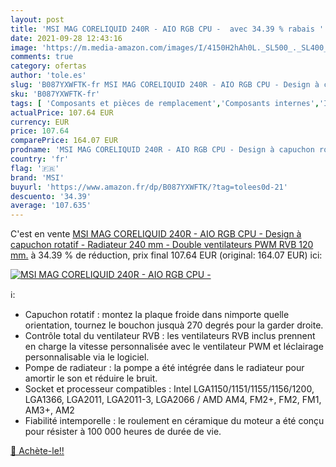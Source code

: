 ```yaml
---
layout: post
title: 'MSI MAG CORELIQUID 240R - AIO RGB CPU -  avec 34.39 % rabais '
date: 2021-09-28 12:43:16
image: 'https://m.media-amazon.com/images/I/4150H2hAh0L._SL500_._SL400_.jpg'
comments: true
category: ofertas
author: 'tole.es'
slug: 'B087YXWFTK-fr MSI MAG CORELIQUID 240R - AIO RGB CPU - Design à capuchon...'
sku: 'B087YXWFTK-fr'
tags: [ 'Composants et pièces de remplacement','Composants internes','Informatique','Refroidissement et ventilateurs','Watercooling','msi', ]
actualPrice: 107.64 EUR
currency: EUR
price: 107.64
comparePrice: 164.07 EUR
prodname: 'MSI MAG CORELIQUID 240R - AIO RGB CPU - Design à capuchon rotatif - Radiateur 240 mm - Double ventilateurs PWM RVB 120 mm.'
country: 'fr'
flag: '🇫🇷'
brand: 'MSI'
buyurl: 'https://www.amazon.fr/dp/B087YXWFTK/?tag=tolees0d-21'
descuento: '34.39'
average: '107.635'
---
```


C'est en vente [MSI MAG CORELIQUID 240R - AIO RGB CPU - Design à capuchon rotatif - Radiateur 240 mm - Double ventilateurs PWM RVB 120 mm.](https://www.amazon.fr/dp/B087YXWFTK/?tag=tolees0d-21)  à  34.39 % de réduction, prix final  107.64 EUR (original: 164.07 EUR) ici:

[![MSI MAG CORELIQUID 240R - AIO RGB CPU - ](https://m.media-amazon.com/images/I/4150H2hAh0L._SL500_._SL400_.jpg)](https://www.amazon.fr/dp/B087YXWFTK/?tag=tolees0d-21)

ℹ️:

- Capuchon rotatif : montez la plaque froide dans nimporte quelle orientation, tournez le bouchon jusquà 270 degrés pour la garder droite.
- Contrôle total du ventilateur RVB : les ventilateurs RVB inclus prennent en charge la vitesse personnalisée avec le ventilateur PWM et léclairage personnalisable via le logiciel.
- Pompe de radiateur : la pompe a été intégrée dans le radiateur pour amortir le son et réduire le bruit.
- Socket et processeur compatibles : Intel LGA1150/1151/1155/1156/1200, LGA1366, LGA2011, LGA2011-3, LGA2066 / AMD AM4, FM2+, FM2, FM1, AM3+, AM2
- Fiabilité intemporelle : le roulement en céramique du moteur a été conçu pour résister à 100 000 heures de durée de vie.

[🛒 Achète-le!!](https://www.amazon.fr/dp/B087YXWFTK/?tag=tolees0d-21)
